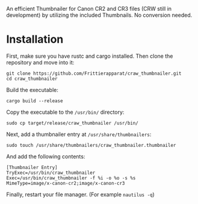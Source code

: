 An efficient Thumbnailer for Canon CR2 and CR3 files (CRW still in development) by utilizing the included Thumbnails. No conversion needed.

# Installation
First, make sure you have rustc and cargo installed.
Then clone the repository and move into it:
```Shell
git clone https://github.com/Frittierapparat/craw_thumbnailer.git
cd craw_thumbnailer
```
Build the executable:
```Shell
cargo build --release
```
Copy the executable to the `/usr/bin/` directory:
```Shell
sudo cp target/release/craw_thumbnailer /usr/bin/
```
Next, add a thumbnailer entry at `/usr/share/thumbnailers`:
```Shell
sudo touch /usr/share/thumbnailers/craw_thumbnailer.thumbnailer
```
And add the following contents:
```desktop
[Thumbnailer Entry]
TryExec=/usr/bin/craw_thumbnailer
Exec=/usr/bin/craw_thumbnailer -f %i -o %o -s %s
MimeType=image/x-canon-cr2;image/x-canon-cr3
```
Finally, restart your file manager. (For example `nautilus -q`)

